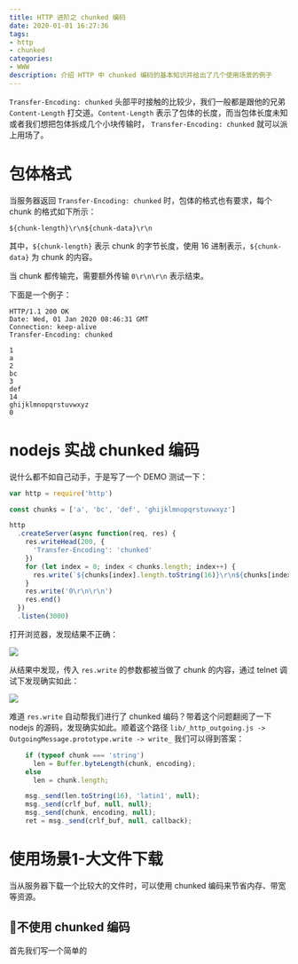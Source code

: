 ```yaml
---
title: HTTP 进阶之 chunked 编码
date: 2020-01-01 16:27:36
tags:
- http
- chunked
categories:
- WWW
description: 介绍 HTTP 中 chunked 编码的基本知识并给出了几个使用场景的例子
---
```


`Transfer-Encoding: chunked` 头部平时接触的比较少，我们一般都是跟他的兄弟 `Content-Length` 打交道。`Content-Length` 表示了包体的长度，而当包体长度未知或者我们想把包体拆成几个小块传输时， `Transfer-Encoding: chunked` 就可以派上用场了。

# 包体格式
当服务器返回 `Transfer-Encoding: chunked` 时，包体的格式也有要求，每个 chunk 的格式如下所示：

```
${chunk-length}\r\n${chunk-data}\r\n
```

其中，`${chunk-length}` 表示 chunk 的字节长度，使用 16 进制表示，`${chunk-data}` 为 chunk 的内容。

当 chunk 都传输完，需要额外传输 `0\r\n\r\n` 表示结束。

下面是一个例子：

```
HTTP/1.1 200 OK
Date: Wed, 01 Jan 2020 08:46:31 GMT
Connection: keep-alive
Transfer-Encoding: chunked

1
a
2
bc
3
def
14
ghijklmnopqrstuvwxyz
0
```

# nodejs 实战 chunked 编码
说什么都不如自己动手，于是写了一个 DEMO 测试一下：

```javascript
var http = require('http')

const chunks = ['a', 'bc', 'def', 'ghijklmnopqrstuvwxyz']

http
  .createServer(async function(req, res) {
    res.writeHead(200, {
      'Transfer-Encoding': 'chunked'
    })
    for (let index = 0; index < chunks.length; index++) {
      res.write(`${chunks[index].length.toString(16)}\r\n${chunks[index]}\r\n`)
    }
    res.write('0\r\n\r\n')
    res.end()
  })
  .listen(3000)
```

打开浏览器，发现结果不正确：

![](1.png)

从结果中发现，传入 `res.write` 的参数都被当做了 chunk 的内容，通过 telnet 调试下发现确实如此：

![](2.png)

难道 `res.write` 自动帮我们进行了 chunked 编码？带着这个问题翻阅了一下 nodejs 的源码，发现确实如此。顺着这个路径 `lib/_http_outgoing.js -> OutgoingMessage.prototype.write -> write_` 我们可以得到答案：

```javascript
    if (typeof chunk === 'string')
      len = Buffer.byteLength(chunk, encoding);
    else
      len = chunk.length;

    msg._send(len.toString(16), 'latin1', null);
    msg._send(crlf_buf, null, null);
    msg._send(chunk, encoding, null);
    ret = msg._send(crlf_buf, null, callback);
```

# 使用场景1-大文件下载
当从服务器下载一个比较大的文件时，可以使用 chunked 编码来节省内存、带宽等资源。

## 不使用 chunked 编码
首先我们写一个简单的


